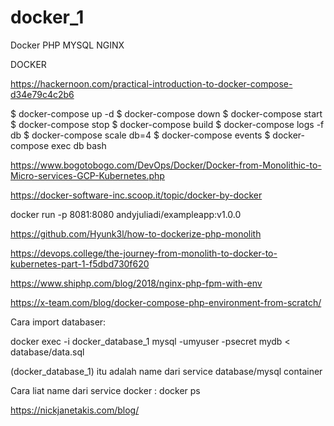 # docker_1
Docker PHP MYSQL NGINX

DOCKER

https://hackernoon.com/practical-introduction-to-docker-compose-d34e79c4c2b6

$ docker-compose up -d
$ docker-compose down
$ docker-compose start
$ docker-compose stop
$ docker-compose build
$ docker-compose logs -f db
$ docker-compose scale db=4
$ docker-compose events
$ docker-compose exec db bash

https://www.bogotobogo.com/DevOps/Docker/Docker-from-Monolithic-to-Micro-services-GCP-Kubernetes.php

https://docker-software-inc.scoop.it/topic/docker-by-docker

docker run -p 8081:8080 andyjuliadi/exampleapp:v1.0.0

https://github.com/Hyunk3l/how-to-dockerize-php-monolith

https://devops.college/the-journey-from-monolith-to-docker-to-kubernetes-part-1-f5dbd730f620

https://www.shiphp.com/blog/2018/nginx-php-fpm-with-env

https://x-team.com/blog/docker-compose-php-environment-from-scratch/

Cara import databaser:

docker exec -i docker_database_1 mysql -umyuser -psecret mydb < database/data.sql

(docker_database_1) itu adalah name dari service database/mysql container

Cara liat name dari service docker :
docker ps

https://nickjanetakis.com/blog/
